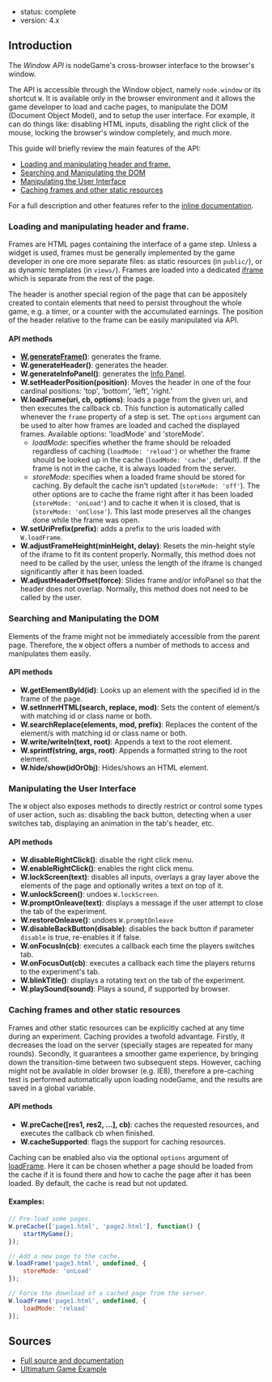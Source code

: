 - status: complete
- version: 4.x

## Introduction

The _Window API_ is nodeGame's cross-browser interface to the
browser's window.

The API is accessible through the Window object, namely `node.window`
or its shortcut `W`. It is available only in the browser environment
and it allows the game developer to load and cache pages, to
manipulate the DOM (Document Object Model), and to setup the user
interface. For example, it can do things like: disabling HTML inputs,
disabling the right click of the mouse, locking the browser's window
completely, and much more.

This guide will briefly review the main features of the API:

 - [Loading and manipulating header and frame.](#frames)
 - [Searching and Manipulating the DOM](#dom)
 - [Manipulating the User Interface](#ui)
 - [Caching frames and other static resources](#cache)

For a full description and other features refer to the
[inline documentation](
http://nodegame.github.io/nodegame-window/docs/lib/GameWindow.js.html).

<a name="frames"></a>
### Loading and manipulating header and frame.

Frames are HTML pages containing the interface of a game step. Unless
a widget is used, frames must be generally implemented by the game
developer in one ore more separate files: as static resources (in
`public/`), or as dynamic templates (in `views/`). Frames are loaded
into a dedicated
[iframe](http://en.wikipedia.org/wiki/HTML_element#Frames) which is
separate from the rest of the page.

The header is another special region of the page that can be
appositely created to contain elements that need to persist throughout
the whole game, e.g. a timer, or a counter with the accumulated
earnings. The position of the header relative to the frame can be
easily manipulated via API.

#### API methods

- **[W.generateFrame()](http://nodegame.github.io/nodegame-window/docs/lib/GameWindow.js.html#gamewindow.generateframe)**: generates the frame.
- **W.generateHeader()**: generates the header.
- **W.generateInfoPanel()**: generates the [Info Panel](InfoPanel-API-v4).
- **W.setHeaderPosition(position)**: Moves the header in one
  of the four cardinal positions: 'top', 'bottom', 'left', 'right.'
- **W.loadFrame(uri, cb, options)**: loads a page from the given uri,
  and then executes the callback cb. This function is automatically
  called whenever the `frame` property of a step is set. The `options`
  argument can be used to alter how frames are loaded and cached the
  displayed frames. Available options: 'loadMode' and 'storeMode'.
    - _loadMode_: specifies whether the frame should be reloaded
    regardless of caching (`loadMode: 'reload'`) or whether the
    frame should be looked up in the cache (`loadMode: 'cache'`,
    default). If the frame is not in the cache, it is always
    loaded from the server.
    - _storeMode_: specifies when a loaded frame should be stored for
    caching. By default the cache isn't updated (`storeMode:
    'off'`). The other options are to cache the frame right after it
    has been loaded (`storeMode: 'onLoad'`) and to cache it when it is
    closed, that is (`storeMode: 'onClose'`). This last mode preserves
    all the changes done while the frame was open.
- **W.setUriPrefix(prefix)**: adds a prefix to the uris loaded with
  `W.loadFrame`.
- **W.adjustFrameHeight(minHeight, delay)**: Resets the min-height style
    of the iframe to fit its content properly. Normally, this method
    does not need to be called by the user, unless the length of the
    iframe is changed significantly after it has been loaded.
- **W.adjustHeaderOffset(force)**: Slides frame and/or infoPanel so that
    the header does not overlap. Normally, this method does not need to
    be called by the user.
  
<a name="dom"></a>
### Searching and Manipulating the DOM

Elements of the frame might not be immediately accessible from the
parent page. Therefore, the `W` object offers a number of methods to
access and manipulates them easily.

#### API methods

- **W.getElementById(id)**: Looks up an element with the specified id
    in the frame of the page.
- **W.setInnerHTML(search, replace, mod)**: Sets the content of
    element/s with matching id or class name or both.
- **W.searchReplace(elements, mod, prefix)**: Replaces the content of
    the element/s with matching id or class name or both.
- **W.write/writeln(text, root)**: Appends a text to the root element.
- **W.sprintf(string, args, root)**: Appends a formatted string to the
    root element.
- **W.hide/show(idOrObj)**: Hides/shows an HTML element.

<a name="ui"></a>
### Manipulating the User Interface

The `W` object also exposes methods to directly restrict or
control some types of user action, such as: disabling the back button,
detecting when a user switches tab, displaying an animation in the
tab's header, etc.

#### API methods

- **W.disableRightClick()**: disable the right click menu.
- **W.enableRightClick()**: enables the right click menu.
- **W.lockScreen(text)**: disables all inputs, overlays a
  gray layer above the elements of the page and optionally writes a
  text on top of it.
- **W.unlockScreen()**: undoes `W.lockScreen`.
- **W.promptOnleave(text)**: displays a message if the user
  attempt to close the tab of the experiment.
- **W.restoreOnleave()**: undoes `W.promptOnleave`
- **W.disableBackButton(disable)**: disables the back button
  if parameter `disable` is true, re-enables it if false.
- **W.onFocusIn(cb)**: executes a callback each time the
  players switches tab.
- **W.onFocusOut(cb)**: executes a callback each time the
  players returns to the experiment's tab.
- **W.blinkTitle()**: displays a rotating text on the tab of
  the experiment.
- **W.playSound(sound)**: Plays a sound, if supported by browser.

<a name="cache"></a>
### Caching frames and other static resources 

Frames and other static resources can be explicitly cached at any time
during an experiment. Caching provides a twofold advantage. Firstly,
it decreases the load on the server (specially stages are repeated for
many rounds). Secondly, it guarantees a smoother game experience, by
bringing down the transition-time between two subsequent
steps. However, caching might not be available in older browser
(e.g. IE8), therefore a pre-caching test is performed automatically
upon loading nodeGame, and the results are saved in a global variable.

#### API methods
  
- **W.preCache([res1, res2, ...], cb)**: caches the requested
  resources, and executes the callback cb when finished.
- **W.cacheSupported**: flags the support for caching
  resources.
  

Caching can be enabled also via the optional `options` argument of
[loadFrame](
http://nodegame.github.io/nodegame-window/docs/lib/GameWindow.js.html#gamewindow.loadframe
). Here it can be chosen whether a page should be loaded from the
cache if it is found there and how to cache the page after it has been
loaded. By default, the cache is read but not updated.

#### Examples:

```javascript
// Pre-load some pages.
W.preCache(['page1.html', 'page2.html'], function() {
    startMyGame();
});

// Add a new page to the cache.
W.loadFrame('page3.html', undefined, {
    storeMode: 'onLoad'
});

// Force the download of a cached page from the server.
W.loadFrame('page1.html', undefined, {
    loadMode: 'reload'
});
```  


## Sources

- [Full source and documentation](http://nodegame.github.io/nodegame-window/docs/lib/GameWindow.js.html)
- [Ultimatum Game Example](https://github.com/nodeGame/ultimatum/blob/master/game/client_types/includes/player.callbacks.js
)
